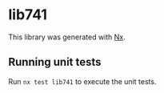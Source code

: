 # lib741

This library was generated with [Nx](https://nx.dev).

## Running unit tests

Run `nx test lib741` to execute the unit tests.
